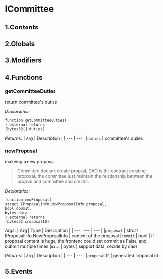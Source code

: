 # ICommittee





## 1.Contents
<!-- START doctoc -->
<!-- END doctoc -->

## 2.Globals

## 3.Modifiers

## 4.Functions

### getCommitteeDuties
return committee's duties



*Declaration:*
```solidity
function getCommitteeDuties(
) external returns
(bytes32[] duties)
```


*Returns:*
| Arg | Description |
| --- | --- |
|`duties` | committee's duties

### newProposal
makeing a new proposal

> Committee doesn't create propsal, DAO is the contract creating proposal, the committee just maintain the relationship between the propsal and committee and creator.


*Declaration:*
```solidity
function newProposal(
struct IProposalInfo.NewProposalInfo proposal,
bool commit,
bytes data
) external returns
(bytes32 proposalID)
```

*Args:*
| Arg | Type | Description |
| --- | --- | --- |
|`proposal` | struct IProposalInfo.NewProposalInfo | content of the proposal
|`commit` | bool | if proposal content is huge, the frontend could set commit as False, and submit multiple times
|`data` | bytes | support data, decide by case

*Returns:*
| Arg | Description |
| --- | --- |
|`proposalID` | generated proposal id

## 5.Events
